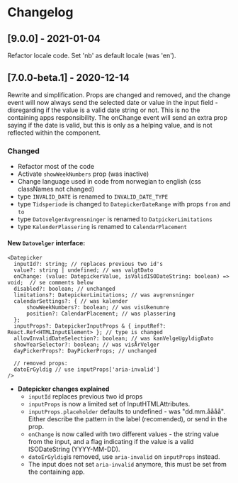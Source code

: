 # Changelog
## [9.0.0] - 2021-01-04
Refactor locale code. Set 'nb' as default locale (was 'en').

## [7.0.0-beta.1] - 2020-12-14
Rewrite and simplification. Props are changed and removed, and the change event will now always send the selected date or value in the input field - disregarding if the value is a valid date string or not. This is no the containing apps responsibility. The onChange event will send an extra prop saying if the date is valid, but this is only as a helping value, and is not reflected within the component.

### Changed
- Refactor most of the code
- Activate `showWeekNumbers` prop (was inactive)
- Change language used in code from norwegian to english (css classNames not changed)
- type `INVALID_DATE` is renamed to `INVALID_DATE_TYPE`
- type `Tidsperiode` is changed to `DatepickerDateRange` with props `from` and `to`
- type `DatovelgerAvgrensninger` is renamed to `DatpickerLimitations`
- type `KalenderPlassering` is renamed to `CalendarPlacement`

#### New `Datovelger` interface:
  ```
  <Datepicker
    inputId?: string; // replaces previous two id's
    value?: string | undefined; // was valgtDato
    onChange: (value: DatepickerValue, isValidISODateString: boolean) => void;  // se comments below
    disabled?: boolean; // unchanged
    limitations?: DatepickerLimitations; // was avgrensninger
    calendarSettings?: { // was kalender
        showWeekNumbers?: boolean; // was visUkenumre
        position?: CalendarPlacement; // was plassering
    };
    inputProps?: DatepickerInputProps & { inputRef?: React.Ref<HTMLInputElement> }; // type is changed
    allowInvalidDateSelection?: boolean; // was kanVelgeUgyldigDato
    showYearSelector?: boolean; // was visÅrVelger
    dayPickerProps?: DayPickerProps; // unchanged

    // removed props:
    datoErGyldig // use inputProps['aria-invalid']
  />

  ```
- **Datepicker changes explained**
  - `inputId` replaces previous two id props
  - `inputProps` is now a limited set of InputHTMLAttributes<HTMLInputElement>.
  - `inputProps.placeholder` defaults to undefined - was "dd.mm.åååå". Either describe the pattern in the label (recomended), or send in the prop.
  - `onChange` is now called with two different values - the string value from the input, and a flag indicating if the value is a valid ISODateString (YYYY-MM-DD).
  - `datoErGyldig`is removed, use `aria-invalid` on `inputProps` instead.
  - The input does not set `aria-invalid` anymore, this must be set from the containing app.

